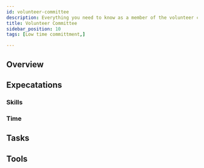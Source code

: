 ```yaml
---
id: volunteer-committee
description: Everything you need to know as a member of the volunteer committee
title: Volunteer Committee
sidebar_position: 10
tags: [Low time committment,]

---
```


## Overview

## Expecatations

### Skills

### Time

## Tasks

## Tools

